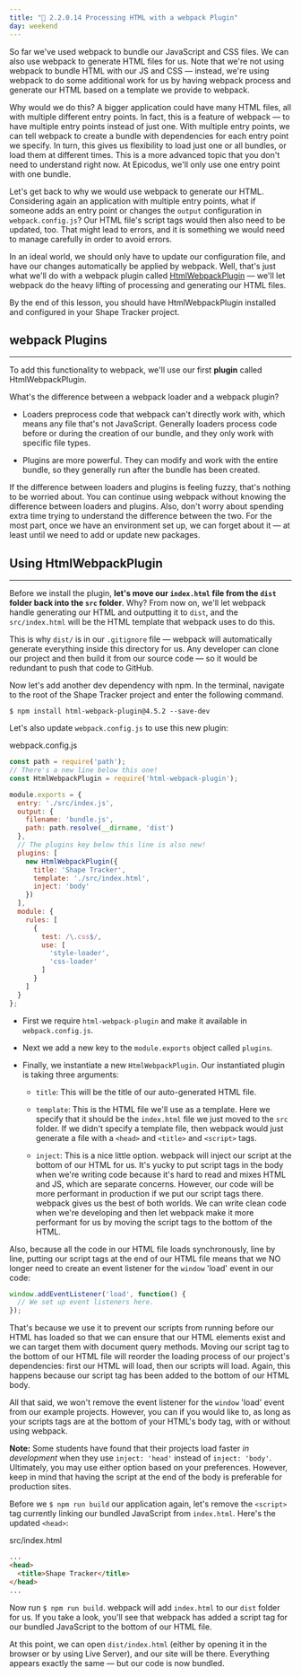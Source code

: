 ```yaml
---
title: "📓 2.2.0.14 Processing HTML with a webpack Plugin"
day: weekend
---
```


So far we've used webpack to bundle our JavaScript and CSS files. We can also use webpack to generate HTML files for us. Note that we're not using webpack to bundle HTML with our JS and CSS — instead, we're using webpack to do some additional work for us by having webpack process and generate our HTML based on a template we provide to webpack.

Why would we do this? A bigger application could have many HTML files, all with multiple different entry points. In fact, this is a feature of webpack — to have multiple entry points instead of just one. With multiple entry points, we can tell webpack to create a bundle with dependencies for each entry point we specify. In turn, this gives us flexibility to load just one or all bundles, or load them at different times. This is a more advanced topic that you don't need to understand right now. At Epicodus, we'll only use one entry point with one bundle.

Let's get back to why we would use webpack to generate our HTML. Considering again an application with multiple entry points, what if someone adds an entry point or changes the `output` configuration in `webpack.config.js`? Our HTML file's script tags would then also need to be updated, too. That might lead to errors, and it is something we would need to manage carefully in order to avoid errors.

In an ideal world, we should only have to update our configuration file, and have our changes automatically be applied by webpack. Well, that's just what we'll do with a webpack plugin called [HtmlWebpackPlugin](https://webpack.js.org/plugins/html-webpack-plugin/) — we'll let  webpack do the heavy lifting of processing and generating our HTML files. 

By the end of this lesson, you should have HtmlWebpackPlugin installed and configured in your Shape Tracker project.

## webpack Plugins
---

To add this functionality to webpack, we'll use our first **plugin** called HtmlWebpackPlugin.

What's the difference between a webpack loader and a webpack plugin?

* Loaders preprocess code that webpack can't directly work with, which means any file that's not JavaScript. Generally loaders process code before or during the creation of our bundle, and they only work with specific file types.

* Plugins are more powerful. They can modify and work with the entire bundle, so they generally run after the bundle has been created.

If the difference between loaders and plugins is feeling fuzzy, that's nothing to be worried about. You can continue using webpack without knowing the difference between loaders and plugins. Also, don't worry about spending extra time trying to understand the difference between the two. For the most part, once we have an environment set up, we can forget about it — at least until we need to add or update new packages.

## Using HtmlWebpackPlugin
---

Before we install the plugin, **let's move our `index.html` file from the `dist` folder back into the `src` folder**. Why? From now on, we'll let webpack handle generating our HTML and outputting it to `dist`, and the `src/index.html` will be the HTML template that webpack uses to do this. 

This is why `dist/` is in our `.gitignore` file — webpack will automatically generate everything inside this directory for us. Any developer can clone our project and then build it from our source code — so it would be redundant to push that code to GitHub.

Now let's add another dev dependency with npm. In the terminal, navigate to the root of the Shape Tracker project and enter the following command.

```shell
$ npm install html-webpack-plugin@4.5.2 --save-dev
```

Let's also update `webpack.config.js` to use this new plugin:

<div class="filename">webpack.config.js</div>

```js
const path = require('path');
// There's a new line below this one!
const HtmlWebpackPlugin = require('html-webpack-plugin');

module.exports = {
  entry: './src/index.js',
  output: {
    filename: 'bundle.js',
    path: path.resolve(__dirname, 'dist')
  },
  // The plugins key below this line is also new!
  plugins: [
    new HtmlWebpackPlugin({
      title: 'Shape Tracker',
      template: './src/index.html',
      inject: 'body'
    })
  ],
  module: {
    rules: [
      {
        test: /\.css$/,
        use: [
          'style-loader',
          'css-loader'
        ]
      }
    ]
  }
};
```

* First we require `html-webpack-plugin` and make it available in `webpack.config.js`.

* Next we add a new key to the `module.exports` object called `plugins`.

* Finally, we instantiate a new `HtmlWebpackPlugin`. Our instantiated plugin is taking three arguments:

  * `title`: This will be the title of our auto-generated HTML file.

  * `template`: This is the HTML file we'll use as a template. Here we specify that it should be the `index.html` file we just moved to the `src` folder. If we didn't specify a template file, then webpack would just generate a file with a `<head>` and `<title>` and `<script>` tags.
  * `inject`: This is a nice little option. webpack will inject our script at the bottom of our HTML for us. It's yucky to put script tags in the body when we're writing code because it's hard to read and mixes HTML and JS, which are separate concerns. However, our code will be more performant in production if we put our script tags there. webpack gives us the best of both worlds. We can write clean code when we're developing and then let webpack make it more performant for us by moving the script tags to the bottom of the HTML.
  
Also, because all the code in our HTML file loads synchronously, line by line, putting our script tags at the end of our HTML file means that we NO longer need to create an event listener for the `window` 'load' event in our code: 

```js
window.addEventListener('load', function() {
  // We set up event listeners here.
});
```

That's because we use it to prevent our scripts from running before our HTML has loaded so that we can ensure that our HTML elements exist and we can target them with document query methods. Moving our script tag to the bottom of our HTML file will reorder the loading process of our project's dependencies: first our HTML will load, then our scripts will load. Again, this happens because our script tag has been added to the bottom of our HTML body.

All that said, we won't remove the event listener for the `window` 'load' event from our example projects. However, you can if you would like to, as long as your scripts tags are at the bottom of your HTML's body tag, with or without using webpack.
  
**Note:** Some students have found that their projects load faster _in development_ when they use `inject: 'head'` instead of `inject: 'body'`. Ultimately, you may use either option based on your preferences. However, keep in mind that having the script at the end of the body is preferable for production sites.

Before we `$ npm run build` our application again, let's remove the `<script>` tag currently linking our bundled JavaScript from `index.html`. Here's the updated `<head>`:

<div class="filename">src/index.html</div>

```html
...
<head>
  <title>Shape Tracker</title>
</head>
...
```

Now run `$ npm run build`. webpack will add `index.html` to our `dist` folder for us. If you take a look, you'll see that webpack has added a script tag for our bundled JavaScript to the bottom of our HTML file.

At this point, we can open `dist/index.html` (either by opening it in the browser or by using Live Server), and our site will be there. Everything appears exactly the same — but our code is now bundled.

